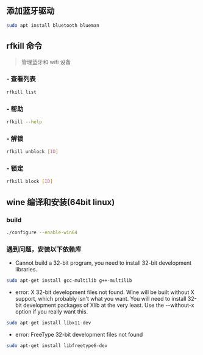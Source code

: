 ## 添加蓝牙驱动
```bash
sudo apt install bluetooth blueman
```
## rfkill 命令
> 管理蓝牙和 wifi 设备
### - 查看列表
```bash
rfkill list
```
### - 帮助
```bash
rfkill --help
```
### - 解锁
```bash
rfkill unblock [ID]
```
### - 锁定
```bash
rfkill block [ID]
```
## wine 编译和安装(64bit linux)
### build
```bash
./configure --enable-win64
```
### 遇到问题，安装以下依赖库
- Cannot build a 32-bit program, you need to install 32-bit development libraries.
```bash
sudo apt-get install gcc-multilib g++-multilib
```
- error: X 32-bit development files not found. Wine will be built
without X support, which probably isn't what you want. You will need
to install 32-bit development packages of Xlib at the very least.
Use the --without-x option if you really want this.
```bash
sudo apt-get install libx11-dev
```
- error: FreeType 32-bit development files not found
```bash
sudo apt-get install libfreetype6-dev
```